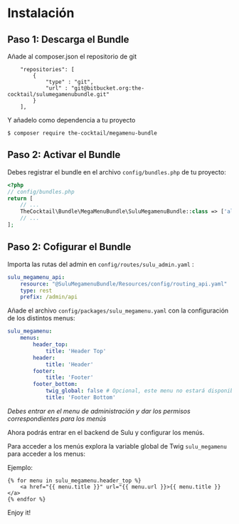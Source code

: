 Instalación
============

Paso 1: Descarga el Bundle
---------------------------

Añade al composer.json el repositorio de git
```
    "repositories": [
        {
            "type" : "git",
            "url" : "git@bitbucket.org:the-cocktail/sulumegamenubundle.git"
        }
    ],
```

Y añadelo como dependencia a tu proyecto

```console
$ composer require the-cocktail/megamenu-bundle
```

Paso 2: Activar el Bundle
-------------------------

Debes registrar el bundle en el archivo `config/bundles.php` de tu proyecto:

```php
<?php
// config/bundles.php
return [
    // ...
    TheCocktail\Bundle\MegaMenuBundle\SuluMegamenuBundle::class => ['all' => true],       
    // ...
];
```

Paso 2: Cofigurar el Bundle
-------------------------

Importa las rutas del admin en `config/routes/sulu_admin.yaml` :

```yaml
sulu_megamenu_api:
    resource: "@SuluMegamenuBundle/Resources/config/routing_api.yaml"
    type: rest
    prefix: /admin/api
```

Añade el archivo `config/packages/sulu_megamenu.yaml` con la configuración de los distintos menus:

```yaml
sulu_megamenu:
    menus:
        header_top:
            title: 'Header Top'
        header:
            title: 'Header'
        footer:
            title: 'Footer'
        footer_bottom:
            twig_global: false # Opcional, este menu no estará disponible en la variable global sulu_megamenu
            title: 'Footer Bottom'
```
*Debes entrar en el menu de administración y dar los permisos correspondientes para los menús* 

Ahora podrás entrar en el backend de Sulu y configurar los menús. 

Para acceder a los menús explora la variable global de Twig `sulu_megamenu` para acceder a los menus:

Ejemplo:

```twig
{% for menu in sulu_megamenu.header_top %}
    <a href="{{ menu.title }}" url="{{ menu.url }}>{{ menu.title }}</a>
{% endfor %}
```

Enjoy it!
